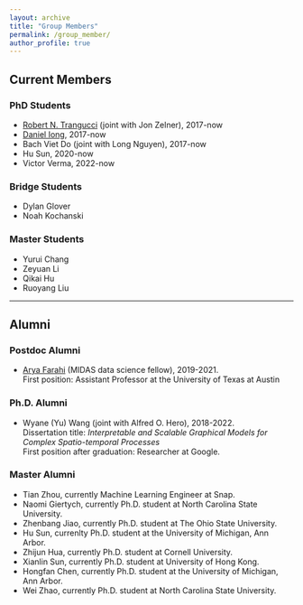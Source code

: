 ```yaml
---
layout: archive
title: "Group Members"
permalink: /group_member/
author_profile: true 
---
```


## Current Members

### PhD Students

* [Robert N. Trangucci](https://www.researchgate.net/profile/Robert-Trangucci) (joint with Jon Zelner), 2017-now
* [Daniel Iong](https://danieliong.github.io/), 2017-now
* Bach Viet Do (joint with Long Nguyen), 2017-now
* Hu Sun, 2020-now
* Victor Verma, 2022-now

### Bridge Students

* Dylan Glover
* Noah Kochanski

### Master Students

* Yurui Chang
* Zeyuan Li
* Qikai Hu
* Ruoyang Liu

---

## Alumni

### Postdoc Alumni

* [Arya Farahi](https://afarahi.github.io/) (MIDAS data science fellow), 2019-2021.  
  First position: Assistant Professor at the University of Texas at Austin
  
### Ph.D. Alumni

* Wyane (Yu) Wang (joint with Alfred O. Hero), 2018-2022.  
  Dissertation title: *Interpretable and Scalable Graphical Models for Complex Spatio-temporal Processes*  
  First position after graduation: Researcher at Google.

### Master Alumni

* Tian Zhou, currently Machine Learning Engineer at Snap.
* Naomi Giertych, currently Ph.D. student at North Carolina State University.
* Zhenbang Jiao, currently Ph.D. student at The Ohio State University.
* Hu Sun, currenlty Ph.D. student at the University of Michigan, Ann Arbor.
* Zhijun Hua, currently Ph.D. student at Cornell University.
* Xianlin Sun, currently Ph.D. student at University of Hong Kong.
* Hongfan Chen, currently Ph.D. student at the University of Michigan, Ann Arbor.
* Wei Zhao, currently Ph.D. student at North Carolina State University.
